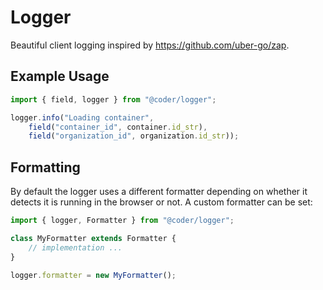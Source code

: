# Logger

Beautiful client logging inspired by https://github.com/uber-go/zap.

## Example Usage

```javascript
import { field, logger } from "@coder/logger";

logger.info("Loading container",
	field("container_id", container.id_str),
	field("organization_id", organization.id_str));
```

## Formatting

By default the logger uses a different formatter depending on whether it detects
it is running in the browser or not. A custom formatter can be set:

```javascript
import { logger, Formatter } from "@coder/logger";

class MyFormatter extends Formatter {
	// implementation ...
}

logger.formatter = new MyFormatter();
```
